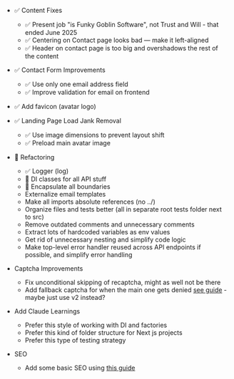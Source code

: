 - ✅ Content Fixes
  - ✅ Present job "is Funky Goblin Software", not Trust and Will - that ended June 2025
  - ✅ Centering on Contact page looks bad — make it left-aligned
  - ✅ Header on contact page is too big and overshadows the rest of the content

- ✅ Contact Form Improvements
  - ✅ Use only one email address field
  - ✅ Improve validation for email on frontend

- ✅ Add favicon (avatar logo)

- ✅ Landing Page Load Jank Removal
  - ✅ Use image dimensions to prevent layout shift
  - ✅ Preload main avatar image

- 🚧 Refactoring
  - ✅ Logger (log)
  - 🚧 DI classes for all API stuff
  - 🚧 Encapsulate all boundaries
  - Externalize email templates
  - Make all imports absolute references (no ../)
  - Organize files and tests better (all in separate root tests folder next to src)
  - Remove outdated comments and unnecessary comments
  - Extract lots of hardcoded variables as env values
  - Get rid of unnecessary nesting and simplify code logic
  - Make top-level error handler reused across API endpoints if possible, and simplify error handling

- Captcha Improvements
  - Fix unconditional skipping of recaptcha, might as well not be there
  - Add fallback captcha for when the main one gets denied [see guide](./IMPROVE_CAPTCHA.md) - maybe just use v2 instead?

- Add Claude Learnings
  - Prefer this style of working with DI and factories
  - Prefer this kind of folder structure for Next js projects
  - Prefer this type of testing strategy

- SEO
  - Add some basic SEO using [this guide](./SearchEngineOptimization.md)
